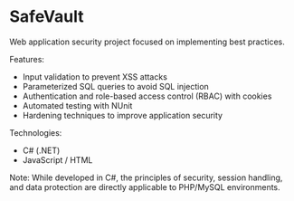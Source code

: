 # SafeVault

Web application security project focused on implementing best practices.

Features:
- Input validation to prevent XSS attacks
- Parameterized SQL queries to avoid SQL injection
- Authentication and role-based access control (RBAC) with cookies
- Automated testing with NUnit
- Hardening techniques to improve application security

Technologies:
- C# (.NET)
- JavaScript / HTML

Note: While developed in C#, the principles of security, session handling, and data protection are directly applicable to PHP/MySQL environments.
